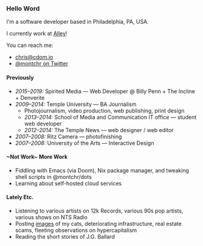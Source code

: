 ### Hello Word

I'm a software developer based in Philadelphia, PA, USA.

I currently work at [Alley](https://alley.co)!

You can reach me:

- [chris@cdom.io](mailto:chris@cdom.io)
- [@montchr on Twitter](https://twitter.com/montchr)

#### Previously

- *2015–2019:* Spirited Media — Web Developer @ Billy Penn + The Incline + Denverite
- *2009–2014:* Temple University — BA Journalism
  - Photojournalism, video production, web publishing, print design
  - *2013–2014:* School of Media and Communication IT office — student web developer
  - *2012–2014:* The Temple News — web designer / web editor
- *2007–2008:* Ritz Camera — photofinishing
- *2007–2008:* University of the Arts — Interactive Design

#### ~Not Work~ More Work

- Fiddling with Emacs (via Doom), Nix package manager, and tweaking shell scripts in @montchr/dots
- Learning about self-hosted cloud services

#### Lately Etc.

- Listening to various artists on 12k Records, various 90s pop artists, various shows on NTS Radio
- Posting [images](https://www.instagram.com/catachresis.lamonte/) of my cats, deteriorating infrastructure, real estate scams, fleeting observations on hypercapitalism
- Reading the short stories of J.G. Ballard
